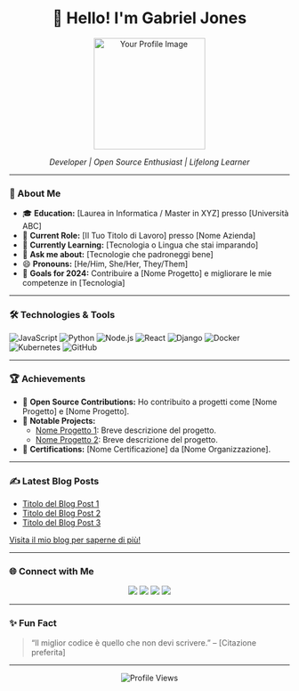 <h1 align="center">👋 Hello! I'm Gabriel Jones </h1>

<p align="center">
  <img src="[https://avatars.githubusercontent.com/u/179027181?s=200&v=4" alt="Your Profile Image" width="200"/>
</p>

<p align="center">
  <em>Developer | Open Source Enthusiast | Lifelong Learner</em>
</p>

---

### 🚀 About Me

- 🎓 **Education:** [Laurea in Informatica / Master in XYZ] presso [Università ABC]
- 💼 **Current Role:** [Il Tuo Titolo di Lavoro] presso [Nome Azienda]
- 🌱 **Currently Learning:** [Tecnologia o Lingua che stai imparando] 
- 💬 **Ask me about:** [Tecnologie che padroneggi bene]
- 😄 **Pronouns:** [He/Him, She/Her, They/Them]
- 🎯 **Goals for 2024:** Contribuire a [Nome Progetto] e migliorare le mie competenze in [Tecnologia]

---

### 🛠️ Technologies & Tools

![JavaScript](https://img.shields.io/badge/-JavaScript-000?&logo=JavaScript)
![Python](https://img.shields.io/badge/-Python-000?&logo=Python)
![Node.js](https://img.shields.io/badge/-Node.js-000?&logo=node.js)
![React](https://img.shields.io/badge/-React-000?&logo=React)
![Django](https://img.shields.io/badge/-Django-000?&logo=Django)
![Docker](https://img.shields.io/badge/-Docker-000?&logo=Docker)
![Kubernetes](https://img.shields.io/badge/-Kubernetes-000?&logo=Kubernetes)
![GitHub](https://img.shields.io/badge/-GitHub-000?&logo=GitHub)

---

### 🏆 Achievements

- 🏅 **Open Source Contributions:** Ho contribuito a progetti come [Nome Progetto] e [Nome Progetto].
- 🌟 **Notable Projects:** 
  - [Nome Progetto 1](link-al-progetto): Breve descrizione del progetto.
  - [Nome Progetto 2](link-al-progetto): Breve descrizione del progetto.
- 🥇 **Certifications:** [Nome Certificazione] da [Nome Organizzazione].

---

### ✍️ Latest Blog Posts

<!-- BLOG-POST-LIST:START -->
- [Titolo del Blog Post 1](link-al-post)
- [Titolo del Blog Post 2](link-al-post)
- [Titolo del Blog Post 3](link-al-post)
<!-- BLOG-POST-LIST:END -->

[Visita il mio blog per saperne di più!](link-al-blog)

---

### 🌐 Connect with Me

<p align="center">
  <a href="https://linkedin.com/in/tuo_username"><img src="https://img.shields.io/badge/-LinkedIn-0e76a8?style=flat&logo=Linkedin&logoColor=white"/></a>
  <a href="https://twitter.com/tuo_username"><img src="https://img.shields.io/badge/-Twitter-00acee?style=flat&logo=Twitter&logoColor=white"/></a>
  <a href="https://dev.to/tuo_username"><img src="https://img.shields.io/badge/-Dev.to-000000?style=flat&logo=dev.to&logoColor=white"/></a>
  <a href="mailto:tuo_email"><img src="https://img.shields.io/badge/-Email-c14438?style=flat&logo=Gmail&logoColor=white"/></a>
</p>

---

### ✨ Fun Fact

> “Il miglior codice è quello che non devi scrivere.” – [Citazione preferita]

---

<p align="center">
  <img src="https://komarev.com/ghpvc/?username=tuo_username&style=flat-square&color=blue" alt="Profile Views"/>
</p>

